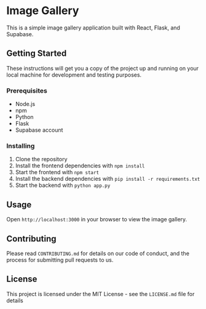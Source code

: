 # Image Gallery

This is a simple image gallery application built with React, Flask, and Supabase.

## Getting Started

These instructions will get you a copy of the project up and running on your local machine for development and testing purposes.

### Prerequisites

- Node.js
- npm
- Python
- Flask
- Supabase account

### Installing

1. Clone the repository
2. Install the frontend dependencies with `npm install`
3. Start the frontend with `npm start`
4. Install the backend dependencies with `pip install -r requirements.txt`
5. Start the backend with `python app.py`

## Usage

Open `http://localhost:3000` in your browser to view the image gallery.

## Contributing

Please read `CONTRIBUTING.md` for details on our code of conduct, and the process for submitting pull requests to us.

## License

This project is licensed under the MIT License - see the `LICENSE.md` file for details
